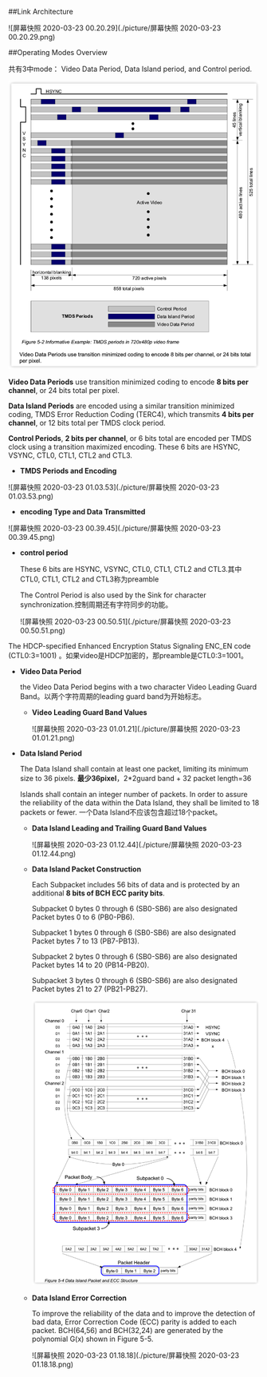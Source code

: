 ##Link Architecture

![屏幕快照 2020-03-23 00.20.29](./picture/屏幕快照 2020-03-23 00.20.29.png)



##Operating Modes Overview

共有3中mode： Video Data Period, Data Island period, and Control period. 

![iShot2020-03-2300.23.12](./picture/iShot2020-03-2300.23.12.png)

**Video Data Periods** use transition minimized coding to encode **8 bits per channel**, or 24 bits total per pixel.

**Data Island Periods** are encoded using a similar transition minimized coding, TMDS Error Reduction Coding (TERC4), which transmits **4 bits per channel**, or 12 bits total per TMDS clock
period.

**Control Periods**, **2 bits per channel**, or 6 bits total are encoded per TMDS clock using a transition maximized encoding. These 6 bits are HSYNC, VSYNC, CTL0, CTL1, CTL2 and CTL3.

* **TMDS Periods and Encoding**

![屏幕快照 2020-03-23 01.03.53](./picture/屏幕快照 2020-03-23 01.03.53.png)

* **encoding Type and Data Transmitted**

![屏幕快照 2020-03-23 00.39.45](./picture/屏幕快照 2020-03-23 00.39.45.png)



* **control period**

  These 6 bits are HSYNC, VSYNC, CTL0, CTL1, CTL2 and CTL3.其中CTL0, CTL1, CTL2 and CTL3称为preamble

  The Control Period is also used by the Sink for character synchronization.控制周期还有字符同步的功能。

  ![屏幕快照 2020-03-23 00.50.51](./picture/屏幕快照 2020-03-23 00.50.51.png)

The HDCP-specified Enhanced Encryption Status Signaling ENC_EN code (CTL0:3=1001) 。如果video是HDCP加密的，那preamble是CTL0:3=1001。

* **Video Data Period**

  the Video Data Period begins with a two character Video Leading Guard Band。以两个字符周期的leading guard band为开始标志。

  * **Video Leading Guard Band Values**

    ![屏幕快照 2020-03-23 01.01.21](./picture/屏幕快照 2020-03-23 01.01.21.png)

* **Data Island Period**

  The Data Island shall contain at least one packet, limiting its minimum size to 36 pixels. **最少36pixel**，2*2guard band + 32 packet length=36

  Islands shall contain an integer number of packets. In order to assure the reliability of the data within the Data Island, they shall be limited to 18 packets or fewer. 一个Data Island不应该包含超过18个packet。

  * **Data Island Leading and Trailing Guard Band Values**

    ![屏幕快照 2020-03-23 01.12.44](./picture/屏幕快照 2020-03-23 01.12.44.png)

  * **Data Island Packet Construction**

    Each Subpacket includes 56 bits of data and is protected by an additional **8 bits of BCH ECC parity bits**.

    Subpacket 0 bytes 0 through 6 (SB0-SB6) are also designated Packet bytes 0 to 6 (PB0-PB6). 

    Subpacket 1 bytes 0 through 6 (SB0-SB6) are also designated Packet bytes 7 to 13 (PB7-PB13). 

    Subpacket 2 bytes 0 through 6 (SB0-SB6) are also designated Packet bytes 14 to 20 (PB14-PB20). 

    Subpacket 3 bytes 0 through 6 (SB0-SB6) are also designated Packet bytes 21 to 27 (PB21-PB27). 

    ![iShot2020-03-2301.16.13](./picture/iShot2020-03-2301.16.13.png)

  * **Data Island Error Correction**

    To improve the reliability of the data and to improve the detection of bad data, Error Correction Code (ECC) parity is added to each packet. BCH(64,56) and BCH(32,24) are generated by the polynomial G(x) shown in Figure 5-5.

    ![屏幕快照 2020-03-23 01.18.18](./picture/屏幕快照 2020-03-23 01.18.18.png)